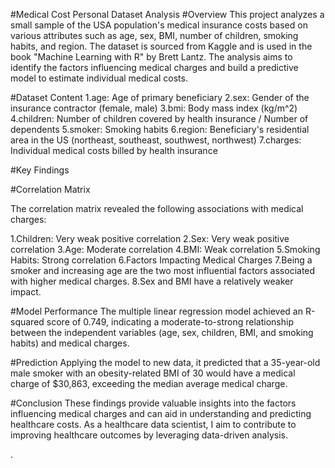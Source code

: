 #Medical Cost Personal Dataset Analysis
#Overview
This project analyzes a small sample of the USA population's medical insurance costs based on various attributes such as age, sex, BMI, number of children, smoking habits, and region. The dataset is sourced from Kaggle and is used in the book "Machine Learning with R" by Brett Lantz. The analysis aims to identify the factors influencing medical charges and build a predictive model to estimate individual medical costs.

#Dataset Content
1.age: Age of primary beneficiary
2.sex: Gender of the insurance contractor (female, male)
3.bmi: Body mass index (kg/m^2)
4.children: Number of children covered by health insurance / Number of dependents
5.smoker: Smoking habits
6.region: Beneficiary's residential area in the US (northeast, southeast, southwest, northwest)
7.charges: Individual medical costs billed by health insurance

#Key Findings


#Correlation Matrix

The correlation matrix revealed the following associations with medical charges:

1.Children: Very weak positive correlation
2.Sex: Very weak positive correlation
3.Age: Moderate correlation
4.BMI: Weak correlation
5.Smoking Habits: Strong correlation
6.Factors Impacting Medical Charges
7.Being a smoker and increasing age are the two most influential factors associated with higher medical charges.
8.Sex and BMI have a relatively weaker impact.

#Model Performance
The multiple linear regression model achieved an R-squared score of 0.749, indicating a moderate-to-strong relationship between the independent variables (age, sex, children, BMI, and smoking habits) and medical charges.

#Prediction
Applying the model to new data, it predicted that a 35-year-old male smoker with an obesity-related BMI of 30 would have a medical charge of $30,863, exceeding the median average medical charge.


#Conclusion
These findings provide valuable insights into the factors influencing medical charges and can aid in understanding and predicting healthcare costs. As a healthcare data scientist, I aim to contribute to improving healthcare outcomes by leveraging data-driven analysis.

.
